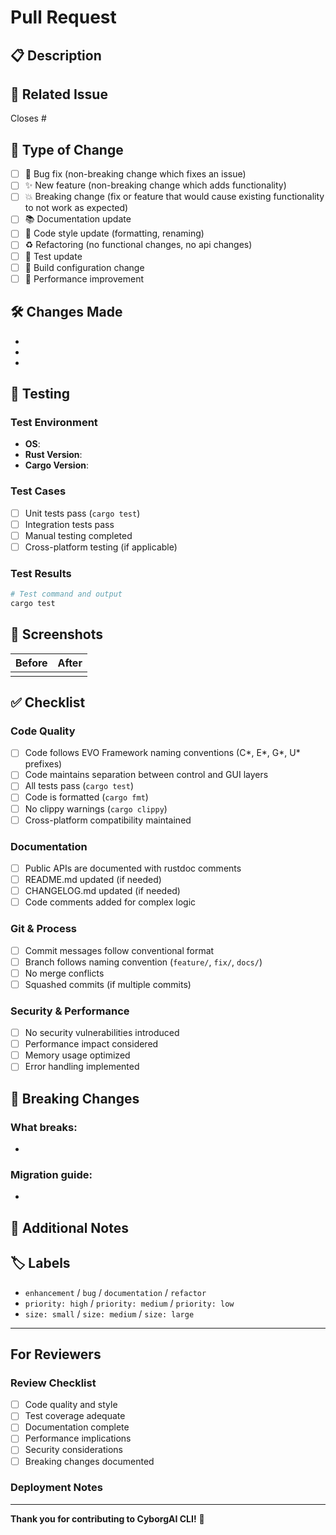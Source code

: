 # Pull Request

## 📋 Description

<!-- Provide a brief description of the changes in this PR -->

## 🔗 Related Issue

<!-- Link to the issue this PR addresses -->
Closes #<!-- issue number -->

## 🧪 Type of Change

<!-- Mark the relevant option with an "x" -->

- [ ] 🐛 Bug fix (non-breaking change which fixes an issue)
- [ ] ✨ New feature (non-breaking change which adds functionality)
- [ ] 💥 Breaking change (fix or feature that would cause existing functionality to not work as expected)
- [ ] 📚 Documentation update
- [ ] 🎨 Code style update (formatting, renaming)
- [ ] ♻️ Refactoring (no functional changes, no api changes)
- [ ] 🧪 Test update
- [ ] 🔧 Build configuration change
- [ ] 🚀 Performance improvement

## 🛠️ Changes Made

<!-- Describe the changes made in detail -->

- 
- 
- 

## 🧪 Testing

<!-- Describe how you tested your changes -->

### Test Environment
- **OS**: <!-- e.g., macOS 14.0, Ubuntu 22.04, Windows 11 -->
- **Rust Version**: <!-- e.g., 1.75.0 -->
- **Cargo Version**: <!-- e.g., 1.75.0 -->

### Test Cases
- [ ] Unit tests pass (`cargo test`)
- [ ] Integration tests pass
- [ ] Manual testing completed
- [ ] Cross-platform testing (if applicable)

### Test Results
<!-- Include test output or screenshots if relevant -->

```bash
# Test command and output
cargo test
```

## 📸 Screenshots

<!-- Include screenshots for UI changes -->

| Before | After |
|--------|-------|
| <!-- screenshot --> | <!-- screenshot --> |

## ✅ Checklist

### Code Quality
- [ ] Code follows EVO Framework naming conventions (C*, E*, G*, U* prefixes)
- [ ] Code maintains separation between control and GUI layers
- [ ] All tests pass (`cargo test`)
- [ ] Code is formatted (`cargo fmt`)
- [ ] No clippy warnings (`cargo clippy`)
- [ ] Cross-platform compatibility maintained

### Documentation
- [ ] Public APIs are documented with rustdoc comments
- [ ] README.md updated (if needed)
- [ ] CHANGELOG.md updated (if needed)
- [ ] Code comments added for complex logic

### Git & Process
- [ ] Commit messages follow conventional format
- [ ] Branch follows naming convention (`feature/`, `fix/`, `docs/`)
- [ ] No merge conflicts
- [ ] Squashed commits (if multiple commits)

### Security & Performance
- [ ] No security vulnerabilities introduced
- [ ] Performance impact considered
- [ ] Memory usage optimized
- [ ] Error handling implemented

## 🔄 Breaking Changes

<!-- If this is a breaking change, describe what breaks and how to migrate -->

### What breaks:
- 

### Migration guide:
- 

## 📝 Additional Notes

<!-- Any additional information, context, or notes for reviewers -->

## 🏷️ Labels

<!-- Suggest labels for this PR -->
- `enhancement` / `bug` / `documentation` / `refactor`
- `priority: high` / `priority: medium` / `priority: low`
- `size: small` / `size: medium` / `size: large`

---

## For Reviewers

### Review Checklist
- [ ] Code quality and style
- [ ] Test coverage adequate
- [ ] Documentation complete
- [ ] Performance implications
- [ ] Security considerations
- [ ] Breaking changes documented

### Deployment Notes
<!-- Any special deployment considerations -->

---

**Thank you for contributing to CyborgAI CLI!** 🚀